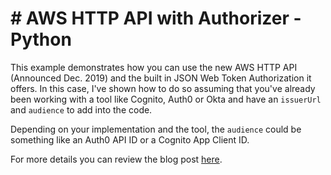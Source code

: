 # # AWS HTTP API with Authorizer - Python

This example demonstrates how you can use the new AWS HTTP API (Announced Dec. 2019) and the built in JSON Web Token Authorization it offers. In this case, I've shown how to do so assuming that you've already been working with a tool like Cognito, Auth0 or Okta and have an `issuerUrl` and `audience` to add into the code.

Depending on your implementation and the tool, the `audience` could be something like an Auth0 API ID or a Cognito App Client ID.

For more details you can review the blog post [here](https://serverless.com/blog/serverless-auth-with-aws-http-apis).
